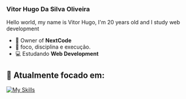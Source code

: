 ### Vitor Hugo Da Silva Oliveira
Hello world, my name is Vitor Hugo, I'm 20 years old and I study web development

- 👑 Owner of **NextCode**
- 📝 foco, disciplina e execução.
- 💻 Estudando **Web Development**

## 🔨 Atualmente focado em:

[![My Skills](https://skillicons.dev/icons?i=html,css,lua)](https://skillicons.dev)
